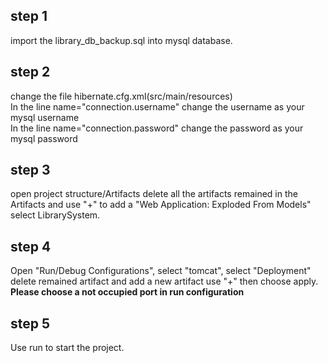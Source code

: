 ## step 1  
import the library_db_backup.sql into mysql database.  
## step 2  
change the file hibernate.cfg.xml(src/main/resources)  
In the line name="connection.username"  change the username as your mysql username  
In the line name="connection.password"  change the password as your mysql password
## step 3
open project structure/Artifacts
delete all the artifacts remained in the Artifacts and use "+" to add a "Web Application: Exploded From Models" select LibrarySystem.
## step 4
Open "Run/Debug Configurations", select "tomcat", select "Deployment" delete remained artifact and add a new artifact use "+" then choose apply.
**Please choose a not occupied port in run configuration**
## step 5
Use run to start the project.